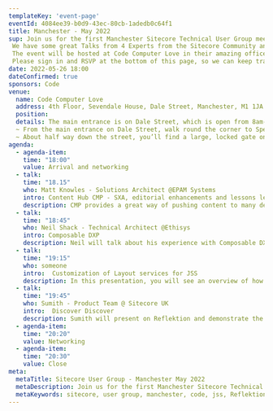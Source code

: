 ```yaml
---
templateKey: 'event-page'
eventId: 4084ee39-b0d9-43ec-80cb-1adedb0c64f1
title: Manchester - May 2022
sup: Join us for the first Manchester Sitecore Technical User Group meetup of 2022. 
 We have some great Talks from 4 Experts from the Sitecore Community and the oportunity to catchup with other Sitecore developers and network too. 
 The event will be hosted at Code Computer Love in their amazing offices in the Northern Quarter, and they are kindly providing Beer and Pizza too.
 Please sign in and RSVP at the bottom of this page, so we can keep track of numbers for Food and Drinks. 
date: 2022-05-26 18:00
dateConfirmed: true
sponsors: Code
venue:
  name: Code Computer Love 
  address: 4th Floor, Sevendale House, Dale Street, Manchester, M1 1JA
  position: 
  details: The main entrance is on Dale Street, which is open from 8am-6pm. For events after 6pm, please follow the instructions below 
  ~ From the main entrance on Dale Street, walk round the corner to Spear Street on the left hand side of the building. 
  ~ About half way down the street, you’ll find a large, locked gate on the right – that’s us! Your event organiser will be able to provide you with access to our office from there.
agenda:
  - agenda-item:
    time: "18:00"
    value: Arrival and networking
  - talk:
    time: "18.15"
    who: Matt Knowles - Solutions Architect @EPAM Systems 
    intro: Content Hub CMP - SXA, editorial enhancements and lessons learned
    description: CMP provides a great way of pushing content to many destinations.SXA gives editors the ability to quickly create engaging content. Let's combine the two, using Content Hub scripting and extending the CMP import pipelines, to create a combined workflow where CMP pushes into SXA pages and components creating a CMP -> SXA workflow, extending both to provide a great editorial experience.
  - talk: 
    time: "18:45"
    who: Neil Shack - Technical Architect @Ethisys
    intro: Composable DXP
    description: Neil will talk about his experience with Composable DXP.
  - talk:
    time: "19:15"
    who: someone
    intro:  Customization of Layout services for JSS
    description: In this presentation, you will see an overview of how an Customization for the Layout services for JSS was implemented and used.
  - talk:
    time: "19:45"
    who: Sumith - Product Team @ Sitecore UK
    intro:  Discover Discover
    description: Sumith will present on Reflektion and demonstrate the product capabilities.
  - agenda-item:
    time: "20:20"
    value: Networking
  - agenda-item:
    time: "20:30"
    value: Close
meta:
  metaTitle: Sitecore User Group - Manchester May 2022  
  metaDescription: Join us for the first Manchester Sitecore Technical User Group meetup of 2022 
  metaKeywords: sitecore, user group, manchester, code, jss, Reflektion, content hub, Composable DXP
---
```

